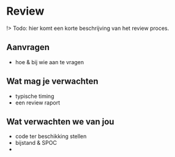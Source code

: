 # Review

!> Todo: hier komt een korte beschrijving van het review proces. 

## Aanvragen
* hoe & bij wie aan te vragen

## Wat mag je verwachten
* typische timing
* een review raport 

## Wat verwachten we van jou
* code ter beschikking stellen
* bijstand & SPOC
* 



